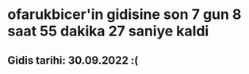 # ofarukbicer'in gidisine son 7 gun 8 saat 55 dakika 27 saniye kaldi

## Gidis tarihi: 30.09.2022 :(